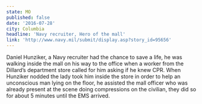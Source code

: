 ```yaml
---
state: MO
published: false
date: '2016-07-28'
city: Columbia
headline: 'Navy recruiter, Hero of the mall'
link: 'http://www.navy.mil/submit/display.asp?story_id=95656'
---
```

Daniel Hunziker, a Navy recruiter had the chance to save a life, he was walking inside the mall on his way to the office when a worker from the Dillard’s department store called for him asking if he knew CPR. When Hunziker nodded the lady took him inside the store in order to help an unconscious man lying on the floor, he assisted the mall officer who was already present at the scene doing compressions on the civilian, they did so for about 5 minutes until the EMS arrived.